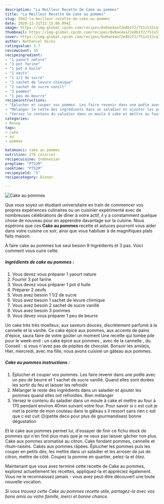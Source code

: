 ```yaml
---
description: "La Meilleur Recette De Cake au pommes"
title: "La Meilleur Recette De Cake au pommes"
slug: 5942-la-meilleur-recette-de-cake-au-pommes
date: 2020-12-31T21:15:06.094Z
image: https://img-global.cpcdn.com/recipes/0a9ae4aa72e8b1f2/751x532cq70/cake-au-pommes-photo-principale-de-la-recette.jpg
thumbnail: https://img-global.cpcdn.com/recipes/0a9ae4aa72e8b1f2/751x532cq70/cake-au-pommes-photo-principale-de-la-recette.jpg
cover: https://img-global.cpcdn.com/recipes/0a9ae4aa72e8b1f2/751x532cq70/cake-au-pommes-photo-principale-de-la-recette.jpg
author: Nathaniel Hicks
ratingvalue: 3.7
reviewcount: 10
recipeingredient:
- "1 yaourt nature"
- "3 pot farine"
- "1 pot d huile"
- "2 oeufs"
- "1 1/2 de sucre"
- "1 sachet de levure chimique"
- "2 sachet de sucre vanill"
- "3 pommes"
- "1 peu de beurre"
recipeinstructions:
- "Éplucher et couper vos pommes. Les faire revenir dans une poêle avec un peu de beurre et 1 sachet de sucre vanillé. Quand elles sont dorées les sortir du feu et laisser les refroidir"
- "Mélanger le reste des ingrédients dans un saladier et ajouter les pommes quand elles ont refroidies. Bien mélanger"
- "Versez le contenu du saladier dans un moule à cake et mettre au four à 170 pendant environ 40min suivant votre four. Pour savoir si c est cuit je met la pointe de mon couteau dans le gâteau s il ressort sans rien c est que c est cuit 😉(petite deco pour plus de gourmandises) bonne dégustation"
categories:
- Resep
tags:
- cake
- au
- pommes

katakunci: cake au pommes 
nutrition: 276 calories
recipecuisine: Indonesian
preptime: "PT32M"
cooktime: "PT52M"
recipeyield: "3"
recipecategory: Dinner

---
```



![Cake au pommes](https://img-global.cpcdn.com/recipes/0a9ae4aa72e8b1f2/751x532cq70/cake-au-pommes-photo-principale-de-la-recette.jpg)

Que vous soyez un étudiant universitaire en train de commencer vos propres expériences culinaires ou un cuisinier expérimenté avec de nombreuses célébrations de dîner à votre actif, il y a constamment quelque chose de nouveau pour en apprendre davantage sur la cuisine. Nous espérons que ces <strong> Cake au pommes </strong> recette et astuces pourront vous aider dans votre cuisine ce soir, ainsi que vous habituer à de magnifiques plats faits maison.

<!--inarticleads1-->

À faire cake au pommes tue seul besion 9 Ingrédients et 3 pas. Voici comment vous cuire cette.

##### Ingrédients de cake au pommes :

1. Vous devez vous préparer 1 yaourt nature
1. Fournir 3 pot farine
1. Vous devez vous préparer 1 pot d huile
1. Préparer 2 oeufs
1. Vous avez besoin 1 1/2 de sucre
1. Vous avez besoin 1 sachet de levure chimique
1. Vous avez besoin 2 sachet de sucre vanillé
1. Vous avez besoin 3 pommes
1. Vous devez vous préparer 1 peu de beurre


Un cake très très moelleux, aux saveurs douces, discrètement parfumé à la cannelle et la vanille. Ce cake épicé aux pommes, aux accents de pains d&#39;épice, saura faire de votre goûter un moment Une recette qui tombe pile pour le week-end : un cake épicé aux pommes , avec de la cannelle , du. Conseil : si vous n&#39;avez pas de pépites de chocolat. Bonsoir les ami(e)s, Hier, mercredi, avec ma fille, nous avons cuisiné un gâteau aux pommes. 

<!--inarticleads2-->

##### Cake au pommes instructions :

1. Éplucher et couper vos pommes. Les faire revenir dans une poêle avec un peu de beurre et 1 sachet de sucre vanillé. Quand elles sont dorées les sortir du feu et laisser les refroidir
1. Mélanger le reste des ingrédients dans un saladier et ajouter les pommes quand elles ont refroidies. Bien mélanger
1. Versez le contenu du saladier dans un moule à cake et mettre au four à 170 pendant environ 40min suivant votre four. Pour savoir si c est cuit je met la pointe de mon couteau dans le gâteau s il ressort sans rien c est que c est cuit 😉(petite deco pour plus de gourmandises) bonne dégustation


Et le cake aux pommes permet lui, d&#39;essayer de finir ce fichu stock de pommes qui n&#39;en finit plus mais que je ne veux pas laisser gâcher non plus. Cake aux pommes aromatisé au citron. Cake fondant pommes, cannelle et rhum-raisins. Cakes aux pommes râpées. Éplucher les pommes puis les couper en petits dés, les mettre dans un saladier et les arroser de jus de citron, mettre de côté. Coupez la pomme en quartier, pelez-la et ôtez. 

<!--inarticleads1-->

<p>
Maintenant que vous avez terminé cette recette de Cake au pommes, explorez actuellement les recettes, appliquez-la et appréciez également. Vous ne le reconnaissez jamais - vous avez peut-être découvert une toute nouvelle vocation.
</p>

<p>
<i>Si vous trouvez cette Cake au pommes recette utile, partagez-la avec vos bons amis ou votre famille, merci et bonne chance.</i>
</p>
